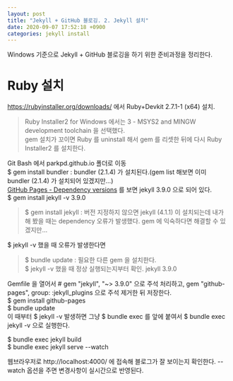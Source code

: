 ```yaml
---
layout: post
title: "Jekyll + GitHub 블로깅. 2. Jekyll 설치"
date: 2020-09-07 17:52:18 +0900
categories: jekyll install
---
```

Windows 기준으로 Jekyll + GitHub 블로깅을 하기 위한 준비과정을 정리한다.  
# Ruby 설치
https://rubyinstaller.org/downloads/ 에서 Ruby+Devkit 2.7.1-1 (x64) 설치.  
> Ruby Installer2 for Windows 에서는 3 - MSYS2 and MINGW development toolchain 을 선택했다.  
> gem 설치가 꼬이면 Ruby 를 uninstall 해서 gem 를 리셋한 뒤에 다시 Ruby Installer2 를 설치한다.  

Git Bash 에서 parkpd.github.io 폴더로 이동  
$ gem install bundler : bundler (2.1.4) 가 설치된다.(gem list 해보면 이미 bundler (2.1.4) 가 설치되어 있겠지만...)  
[GitHub Pages - Dependency versions](https://pages.github.com/versions) 를 보면 jekyll 3.9.0 으로 되어 있다.  
$ gem install jekyll -v 3.9.0
> $ gem install jekyll : 버전 지정하지 않으면 jekyll (4.1.1) 이 설치되는데 내가 해 봤을 때는 dependency 오류가 발생했다. gem 에 익숙하다면 해결할 수 있겠지만...  

$ jekyll -v 했을 때 오류가 발생한다면
> $ bundle update : 필요한 다른 gem 을 설치한다.  
> $ jekyll -v 했을 때 정상 실행되는지부터 확인. jekyll 3.9.0

Gemfile 을 열어서 \# gem "jekyll", "~> 3.9.0" 으로 주석 처리하고, gem "github-pages", group: :jekyll_plugins 으로 주석 제거한 뒤 저장한다.  
$ gem install github-pages  
$ bundle update  
이 때부터 $ jekyll -v 발생하면 그냥 $ bundle exec 를 앞에 붙여서 $ bundle exec jekyll -v 으로 실행한다.  

$ bundle exec jekyll build  
$ bundle exec jekyll serve --watch  

웹브라우저로 http://localhost:4000/ 에 접속해 블로그가 잘 보이는지 확인한다. --watch 옵션을 주면 변경사항이 실시간으로 반영된다.